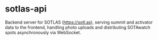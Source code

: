 # sotlas-api

Backend server for SOTLAS (https://sotl.as), serving summit and activator data to the frontend, handling photo uploads and distributing SOTAwatch spots asynchronously via WebSocket.
